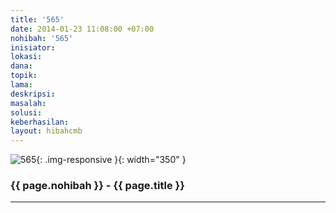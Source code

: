 ```yaml
---
title: '565'
date: 2014-01-23 11:08:00 +07:00
nohibah: '565'
inisiator:
lokasi:
dana:
topik:
lama:
deskripsi:
masalah:
solusi:
keberhasilan:
layout: hibahcmb
---
```


![565](/static/img/hibahcmb/565.png){: .img-responsive }{: width="350" }

### {{ page.nohibah }} - {{ page.title }}

---

